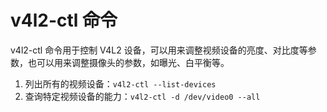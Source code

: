 # v4l2-ctl 命令

v4l2-ctl 命令用于控制 V4L2 设备，可以用来调整视频设备的亮度、对比度等参数，也可以用来调整摄像头的参数，如曝光、白平衡等。

1. 列出所有的视频设备：`v4l2-ctl --list-devices`
2. 查询特定视频设备的能力：`v4l2-ctl -d /dev/video0 --all`
